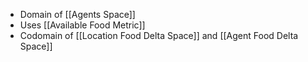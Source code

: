 - Domain of [[Agents Space]]
- Uses [[Available Food Metric]]
- Codomain of [[Location Food Delta Space]] and [[Agent Food Delta Space]]